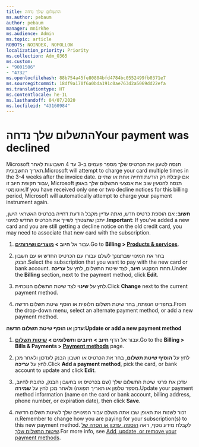 ```yaml
---
title: התשלום שלך נדחה
ms.author: pebaum
author: pebaum
manager: mnirkhe
ms.audience: Admin
ms.topic: article
ROBOTS: NOINDEX, NOFOLLOW
localization_priority: Priority
ms.collection: Adm_O365
ms.custom:
- "9001506"
- "4732"
ms.openlocfilehash: 88b754a45fe80804bfd4784bc0552499fb0371e7
ms.sourcegitcommit: 18df9a170f6a0bda191c0ae763d2a5069dd22efa
ms.translationtype: HT
ms.contentlocale: he-IL
ms.lasthandoff: 04/07/2020
ms.locfileid: "43160984"
---
```

# <a name="your-payment-was-declined"></a><span data-ttu-id="ea595-102">התשלום שלך נדחה</span><span class="sxs-lookup"><span data-stu-id="ea595-102">Your payment was declined</span></span>

<span data-ttu-id="ea595-103">Microsoft תנסה לטעון את הכרטיס שלך מספר פעמים ב-3 עד 4 השבועות לאחר תאריך החשבונית.</span><span class="sxs-lookup"><span data-stu-id="ea595-103">Microsoft will attempt to charge your card multiple times in the 3-4 weeks after the invoice date.</span></span>  <span data-ttu-id="ea595-104">אם קיבלת רק הודעת דחייה אחת או שתיים עבור תקופת חיוב זו, Microsoft תנסה להטעין שוב את אמצעי התשלום שלך באופן אוטומטי.</span><span class="sxs-lookup"><span data-stu-id="ea595-104">If you have received only one or two decline notices for this billing period, Microsoft will automatically attempt to charge your payment instrument again.</span></span>  

<span data-ttu-id="ea595-105">**חשוב**: אם הוספת כרטיס חדש, ואתה עדיין מקבל הודעת דחייה בכרטיס האשראי הישן, ייתכן שתצטרך לשייך את הכרטיס החדש למינוי.</span><span class="sxs-lookup"><span data-stu-id="ea595-105">**Important**: If you've added a new card and you are still getting a decline notice on the old credit card, you may need to associate that new card with the subscription.</span></span>

1. <span data-ttu-id="ea595-106">עבור אל **חיוב > [מוצרים ושירותים](https://go.microsoft.com/fwlink/p/?linkid=842054)**.</span><span class="sxs-lookup"><span data-stu-id="ea595-106">Go to **Billing > [Products & services](https://go.microsoft.com/fwlink/p/?linkid=842054)**.</span></span>

2. <span data-ttu-id="ea595-107">בחר את המינוי שברצונך לשלם עבורו עם הכרטיס החדש או עם חשבון הבנק.</span><span class="sxs-lookup"><span data-stu-id="ea595-107">Select the subscription that you want to pay with the new card or bank account.</span></span> <span data-ttu-id="ea595-108">תחת המקטע **חיוב**, לצד שיטת התשלום, לחץ על **עריכה**.</span><span class="sxs-lookup"><span data-stu-id="ea595-108">Under the **Billing** section, next to the payment method, click **Edit**.</span></span>

3. <span data-ttu-id="ea595-109">לחץ על **שינוי** לצד שיטת התשלום הנוכחית.</span><span class="sxs-lookup"><span data-stu-id="ea595-109">Click **Change** next to the current payment method.</span></span>

4. <span data-ttu-id="ea595-110">בתפריט הנפתח, בחר שיטת תשלום חלופית או הוסף שיטת תשלום חדשה.</span><span class="sxs-lookup"><span data-stu-id="ea595-110">From the drop-down menu, select an alternate payment method, or add a new payment method.</span></span>

<span data-ttu-id="ea595-111">**עדכן או הוסף שיטת תשלום חדשה**:</span><span class="sxs-lookup"><span data-stu-id="ea595-111">**Update or add a new payment method**</span></span>

1. <span data-ttu-id="ea595-112">עבור אל הדף **חיוב > חיובים ותשלומים > [שיטות תשלום](https://go.microsoft.com/fwlink/p/?linkid=2018806)**.</span><span class="sxs-lookup"><span data-stu-id="ea595-112">Go to the **Billing > Bills & Payments > [Payment methods](https://go.microsoft.com/fwlink/p/?linkid=2018806)** page.</span></span>

2. <span data-ttu-id="ea595-113">לחץ על **הוסיף שיטת תשלום**, בחר את הכרטיס או חשבון הבנק לעדכון ולאחר מכן לחץ על **עריכה**.</span><span class="sxs-lookup"><span data-stu-id="ea595-113">Click **Add a payment method**, pick the card, or bank account to update and click **Edit**.</span></span>

3. <span data-ttu-id="ea595-114">עדכן את פרטי שיטת התשלום שלך (שם בכרטיס או בחשבון הבנק, כתובת לחיוב, מספר טלפון או תאריך תפוגה) ולאחר מכן לחץ על **שמירה**.</span><span class="sxs-lookup"><span data-stu-id="ea595-114">Update your payment method information (name on the card or bank account, billing address, phone number, or expiration date), then click **Save**.</span></span>

4. <span data-ttu-id="ea595-115">זכור לשנות את האופן שבו אתה משלם עבור המינויים שלך לשיטת תשלום חדשה זו.</span><span class="sxs-lookup"><span data-stu-id="ea595-115">Remember to change how you are paying for your subscription(s) to this new payment method.</span></span> <span data-ttu-id="ea595-116">לקבלת מידע נוסף, ראה [הוספה, עדכון או הסרה של שיטות התשלום שלך](https://go.microsoft.com/fwlink/?linkid=2118133).</span><span class="sxs-lookup"><span data-stu-id="ea595-116">For more info, see [Add, update, or remove your payment methods](https://go.microsoft.com/fwlink/?linkid=2118133).</span></span> 
